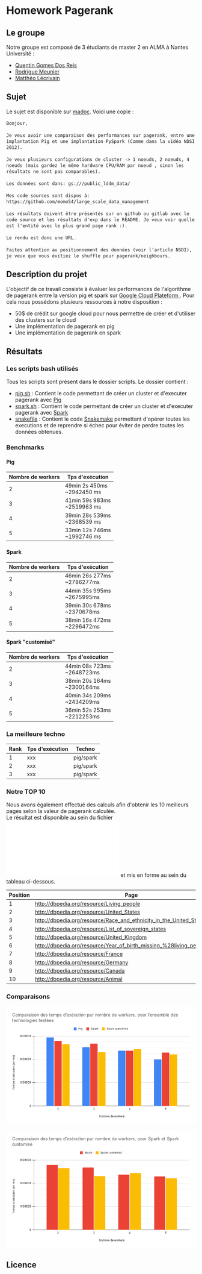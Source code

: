 # Homework Pagerank

## Le groupe
Notre groupe est composé de 3 étudiants de master 2 en ALMA à Nantes Université :
* [Quentin Gomes Dos Reis](https://github.com/QGdev)
* [Rodrigue Meunier](https://github.com/Rod4401)
* [Matthéo Lécrivain](https://github.com/MattheoLec)

## Sujet
Le sujet est disponible sur [madoc](https://madoc.univ-nantes.fr/mod/assign/view.php?id=1952911).
Voici une copie : 
```
Bonjour,

Je veux avoir une comparaison des performances sur pagerank, entre une implantation Pig et une implantation PySpark (Comme dans la vidéo NDSI 2012).

Je veux plusieurs configurations de cluster -> 1 noeuds, 2 noeuds, 4 noeuds (mais gardez le même hardware CPU/RAM par noeud , sinon les résultats ne sont pas comparables).

Les données sont dans: gs:///public_lddm_data/

Mes code sources sont dispos à: https://github.com/momo54/large_scale_data_management

Les résultats doivent être présentés sur un github ou gitlab avec le code source et les résultats d'exp dans le README. Je veux voir quelle est l'entité avec le plus grand page rank :).

Le rendu est donc une URL.

Faites attention au positionnement des données (voir l’article NSDI), je veux que vous évitiez le shuffle pour pagerank/neighbours.
```
## Description du projet
L'objectif de ce travail consiste à évaluer les performances de l'algorithme de pagerank entre la version pig et spark sur 
[Google Cloud Plateform ](https://cloud.google.com).
Pour cela nous possédons plusieurs ressources à notre disposition :
* 50$ de crédit sur google cloud pour nous permettre de créer et d'utiliser des clusters sur le cloud
* Une implémentation de pagerank en pig
* Une implémentation de pagerank en spark


## Résultats

### Les scripts bash utilisés
Tous les scripts sont présent dans le dossier scripts.
Le dossier contient :
* [pig.sh](https://github.com/QGdev/M2S1-LargeScaleDataManagement-Project/blob/main/scripts/pig.sh) : Contient le code permettant de créer un cluster et d'executer pagerank avec [Pig](https://fr.wikipedia.org/wiki/Apache_Pig)
* [spark.sh](https://github.com/QGdev/M2S1-LargeScaleDataManagement-Project/blob/main/scripts/spark.sh) : Contient le code permettant de créer un cluster et d'executer pagerank avec [Spark](https://fr.wikipedia.org/wiki/Apache_Spark)
* [snakefile](https://github.com/QGdev/M2S1-LargeScaleDataManagement-Project/blob/main/scripts/snakefile) : Contient le code [Snakemake](https://snakemake.readthedocs.io/en/stable/index.html) permettant d'opérer toutes les executions et de reprendre si échec pour éviter de perdre toutes les données obtenues.

### Benchmarks

#### Pig
| Nombre de workers | Tps d'exécution  
| ------------- | -------------|
| 2 | 49min 2s 450ms <br> ~2942450 ms |
| 3 | 41min 59s 983ms <br> ~2519983 ms |
| 4 | 39min 28s 539ms <br> ~2368539 ms |
| 5 | 33min 12s 746ms <br> ~1992746 ms  |

#### Spark
| Nombre de workers | Tps d'exécution  
| ------------- | -------------|
| 2 | 46min 26s 277ms <br> ~2786277ms |
| 3 | 44min 35s 995ms <br> ~2675995ms |
| 4 | 39min 30s 678ms <br> ~2370678ms |
| 5 | 38min 16s 472ms <br> ~2296472ms |

#### Spark "customisé"
| Nombre de workers | Tps d'exécution  
| ------------- | -------------|
| 2 | 44min 08s 723ms <br> ~2648723ms |
| 3 | 38min 20s 164ms <br> ~2300164ms |
| 4 | 40min 34s 209ms <br> ~2434209ms |
| 5 | 36min 52s 253ms <br> ~2212253ms |

### La meilleure techno
| Rank | Tps d'exécution | Techno |
| ------------- | -------------| -------------|
| 1 | xxx | pig/spark |
| 2 | xxx | pig/spark |
| 3 | xxx | pig/spark |

### Notre TOP 10
Nous avons également effectué des calculs afin d'obtenir les 10 meilleurs pages selon la valeur de pagerank calculée. <br>
Le résultat est disponible au sein du fichier ![top_out.json](./top_out.json) et mis en forme au sein du tableau ci-dessous.

| Position | Page                                                       | Valeur du pagerank  |
|----------|------------------------------------------------------------|---------------------|
| 1        | <http://dbpedia.org/resource/Living_people>                 | 36794.33146754483   |
| 2        | <http://dbpedia.org/resource/United_States>                 | 13201.3401519812    |
| 3        | <http://dbpedia.org/resource/Race_and_ethnicity_in_the_United_States_Census> | 10371.16200554135   |
| 4        | <http://dbpedia.org/resource/List_of_sovereign_states>      | 5195.347361862181   |
| 5        | <http://dbpedia.org/resource/United_Kingdom>                | 4923.821309315207   |
| 6        | <http://dbpedia.org/resource/Year_of_birth_missing_%28living_people%29> | 4615.793976336983   |
| 7        | <http://dbpedia.org/resource/France>                        | 4595.730518177776   |
| 8        | <http://dbpedia.org/resource/Germany>                       | 4111.195621667527   |
| 9        | <http://dbpedia.org/resource/Canada>                        | 3765.461560612457   |
| 10       | <http://dbpedia.org/resource/Animal>                        | 3692.395898434715   |

### Comparaisons

![](./schema/comparison_all.png)

![](./schema/comparison_spark_custom-spark.png)

## Licence

